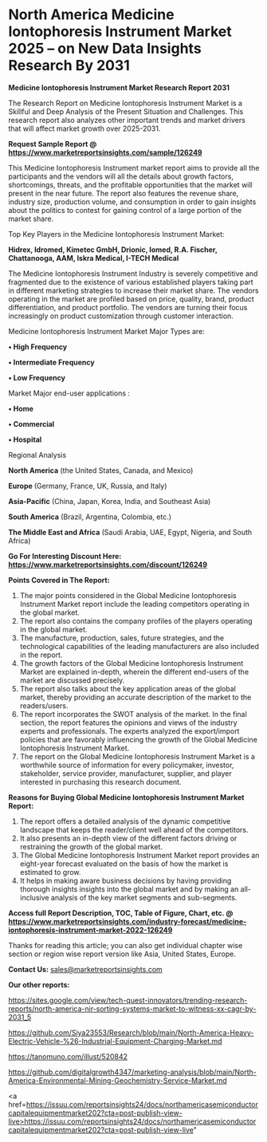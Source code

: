 # North America Medicine Iontophoresis Instrument Market 2025 – on New Data Insights Research By 2031

<strong>Medicine Iontophoresis Instrument Market Research Report 2031</strong>

The Research Report on Medicine Iontophoresis Instrument Market is a Skillful and Deep Analysis of the Present Situation and Challenges. This research report also analyzes other important trends and market drivers that will affect market growth over 2025-2031.

<strong>Request Sample Report @ <a href=https://www.marketreportsinsights.com/sample/126249>https://www.marketreportsinsights.com/sample/126249</a></strong>

This Medicine Iontophoresis Instrument market report aims to provide all the participants and the vendors will all the details about growth factors, shortcomings, threats, and the profitable opportunities that the market will present in the near future. The report also features the revenue share, industry size, production volume, and consumption in order to gain insights about the politics to contest for gaining control of a large portion of the market share.

Top Key Players in the Medicine Iontophoresis Instrument Market:

<strong>Hidrex, Idromed, Kimetec GmbH, Drionic, Iomed, R.A. Fischer, Chattanooga, AAM, Iskra Medical, I-TECH Medical</strong>

The Medicine Iontophoresis Instrument Industry is severely competitive and fragmented due to the existence of various established players taking part in different marketing strategies to increase their market share. The vendors operating in the market are profiled based on price, quality, brand, product differentiation, and product portfolio. The vendors are turning their focus increasingly on product customization through customer interaction.

Medicine Iontophoresis Instrument Market Major Types are:

<strong>• High Frequency

• Intermediate Frequency

• Low Frequency</strong>

Market Major end-user applications :

<strong>• Home

• Commercial

• Hospital</strong>

Regional Analysis

</u><strong><b>North America</b></strong> (the United States, Canada, and Mexico)

<strong><b>Europe </b></strong>(Germany, France, UK, Russia, and Italy)

<strong><b>Asia-Pacific</b></strong> (China, Japan, Korea, India, and Southeast Asia)

<strong><b>South America</b></strong> (Brazil, Argentina, Colombia, etc.)

<strong><b>The Middle East and Africa</b></strong> (Saudi Arabia, UAE, Egypt, Nigeria, and South Africa)

<strong>Go For Interesting Discount Here: <a href=https://www.marketreportsinsights.com/discount/126249>https://www.marketreportsinsights.com/discount/126249</a></strong>

<strong>Points Covered in The Report:</strong>
<ol>
  <li>The major points considered in the Global Medicine Iontophoresis Instrument Market report include the leading competitors operating in the global market.</li>
  <li>The report also contains the company profiles of the players operating in the global market.</li>
  <li>The manufacture, production, sales, future strategies, and the technological capabilities of the leading manufacturers are also included in the report.</li>
  <li>The growth factors of the Global Medicine Iontophoresis Instrument Market are explained in-depth, wherein the different end-users of the market are discussed precisely.</li>
  <li>The report also talks about the key application areas of the global market, thereby providing an accurate description of the market to the readers/users.</li>
  <li>The report incorporates the SWOT analysis of the market. In the final section, the report features the opinions and views of the industry experts and professionals. The experts analyzed the export/import policies that are favorably influencing the growth of the Global Medicine Iontophoresis Instrument Market.</li>
  <li>The report on the Global Medicine Iontophoresis Instrument Market is a worthwhile source of information for every policymaker, investor, stakeholder, service provider, manufacturer, supplier, and player interested in purchasing this research document.</li>
</ol>
<strong>Reasons for Buying Global Medicine Iontophoresis Instrument Market Report:</strong>

<ol>
  <li>The report offers a detailed analysis of the dynamic competitive landscape that keeps the reader/client well ahead of the competitors.</li>
  <li>It also presents an in-depth view of the different factors driving or restraining the growth of the global market.</li>
  <li>The Global Medicine Iontophoresis Instrument Market report provides an eight-year forecast evaluated on the basis of how the market is estimated to grow.</li>
  <li>It helps in making aware business decisions by having providing thorough insights insights into the global market and by making an all-inclusive analysis of the key market segments and sub-segments.</li>
</ol>
<strong>Access full Report Description, TOC, Table of Figure, Chart, etc. @ <a href=https://www.marketreportsinsights.com/industry-forecast/medicine-iontophoresis-instrument-market-2022-126249>https://www.marketreportsinsights.com/industry-forecast/medicine-iontophoresis-instrument-market-2022-126249</a></strong>


Thanks for reading this article; you can also get individual chapter wise section or region wise report version like Asia, United States, Europe.

<strong>Contact Us:</strong>
sales@marketreportsinsights.com

<strong>Our other reports:</strong>

<a href=https://sites.google.com/view/tech-quest-innovators/trending-research-reports/north-america-nir-sorting-systems-market-to-witness-xx-cagr-by-2031_5>https://sites.google.com/view/tech-quest-innovators/trending-research-reports/north-america-nir-sorting-systems-market-to-witness-xx-cagr-by-2031_5</a>

<a href=https://github.com/Siya23553/Research/blob/main/North-America-Heavy-Electric-Vehicle-%26-Industrial-Equipment-Charging-Market.md>https://github.com/Siya23553/Research/blob/main/North-America-Heavy-Electric-Vehicle-%26-Industrial-Equipment-Charging-Market.md</a>

<a href=https://tanomuno.com/illust/520842>https://tanomuno.com/illust/520842</a>

<a href=https://github.com/digitalgrowth4347/marketing-analysis/blob/main/North-America-Environmental-Mining-Geochemistry-Service-Market.md>https://github.com/digitalgrowth4347/marketing-analysis/blob/main/North-America-Environmental-Mining-Geochemistry-Service-Market.md</a>

<a href=https://issuu.com/reportsinsights24/docs/northamericasemiconductorcapitalequipmentmarket202?cta=post-publish-view-live>https://issuu.com/reportsinsights24/docs/northamericasemiconductorcapitalequipmentmarket202?cta=post-publish-view-live</a>"
